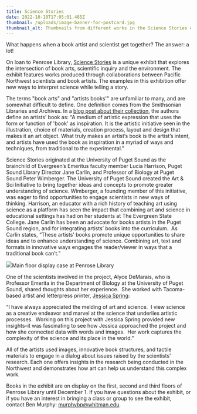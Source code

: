 ```yaml
---
title: Science Stories
date: 2022-10-10T17:05:01.485Z
thumbnail: /uploads/image-banner-for-postcard.jpg
thumbnail_alt: Thumbnails from different works in the Science Stories exhibit
---
```

What happens when a book artist and scientist get together? The answer: a lot!   

On loan to Penrose Library, [Science Stories](https://blogs.pugetsound.edu/sciencestories/) is a unique exhibit that explores the intersection of book arts, scientific inquiry and the environment. The exhibit features works produced through collaborations between Pacific Northwest scientists and book artists. The examples in this exhibition offer new ways to interpret science while telling a story. 

The terms "book arts" and "artists books'" are unfamiliar to many, and are somewhat difficult to define. One definition comes from the Smithsonian Libraries and Archives. In a [blog post about their collection](https://blog.library.si.edu/blog/2012/06/01/what-is-an-artists-book/#.X5so4YhKg2w), the authors define an artists’ book as: “A medium of artistic expression that uses the form or function of 'book' as inspiration. It is the artistic initiative seen in the illustration, choice of materials, creation process, layout and design that makes it an art object. What truly makes an artist’s book is the artist’s intent, and artists have used the book as inspiration in a myriad of ways and techniques, from traditional to the experimental.” 

Science Stories originated at the University of Puget Sound as the brainchild of Evergreen’s Emeritus faculty member Lucia Harrison, Puget Sound Library Director Jane Carlin, and Professor of Biology at Puget Sound Peter Wimberger. The University of Puget Sound created the Art & Sci Initiative to bring together ideas and concepts to promote greater understanding of science. Wimberger, a founding member of this initiative, was eager to find opportunities to engage scientists in new ways of thinking. Harrison, an educator with a rich history of teaching art using science as a platform has seen the impact that combining art and science in educational settings ​has had on her students at The Evergreen State College. Jane Carlin has been an advocate for books artists in the Puget Sound region, and for integrating artists’ books into the curriculum.  As Carlin states, “These artists’ books promote unique opportunities to share ideas and to enhance understanding of science. Combining art, text and formats in innovative ways engages the reader/viewer in ways that a traditional book can’t.” 

![](https://lh5.googleusercontent.com/lrfYtOw-FC0AgJ87-qpq-X_x2Wj53UB0Rni1wYH9kC2cs0MGQKvinAvDqoCwov4CPa6sxc9S1e1XPf65cAEx55eCUK6TCgjjutdPV6BIggLMbRDBan4ZlQd-sadS_A8wG2EMEObKgZJtsl7nv6fK4DipTCcTVnjPGlzK3eIai_kombzmFu59ADbhfA)Main floor display case at Penrose Library

One of the scientists involved in the project, Alyce DeMarais, who is Professor Emerita in the Department of Biology at the University of Puget Sound, shared thoughts about her experience.  She worked with Tacoma-based artist and letterpress printer, [Jessica Spring](https://springtidepress.com/): 

“I have always appreciated the melding of art and science.  I view science as a creative endeavor and marvel at the science that underlies artistic processes.  Working on this project with Jessica Spring provided new insights–it was fascinating to see how Jessica approached the project and how she connected data with words and images.  Her work captures the complexity of the science and its place in the world.”

All of the artists used images, innovative book structures, and tactile materials to engage in a dialog about issues raised by the scientists’ research. Each one offers insights in the research being conducted in the Northwest and demonstrates how art can help us understand this complex work.

Books in the exhibit are on display on the first, second and third floors of Penrose Library until December 1. If you have questions about the exhibit, or if you have an interest in bringing a class or group to see the exhibit, contact Ben Murphy: [murphybp@whitman.edu](mailto:murphybp@whitman.edu).